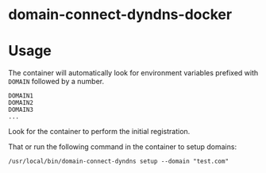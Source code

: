 # domain-connect-dyndns-docker

# Usage

The container will automatically look for environment variables prefixed with `DOMAIN` followed by a number.

```
DOMAIN1
DOMAIN2
DOMAIN3
...
```

Look for the container to perform the initial registration.

That or run the following command in the container to setup domains:

```
/usr/local/bin/domain-connect-dyndns setup --domain "test.com"
```
